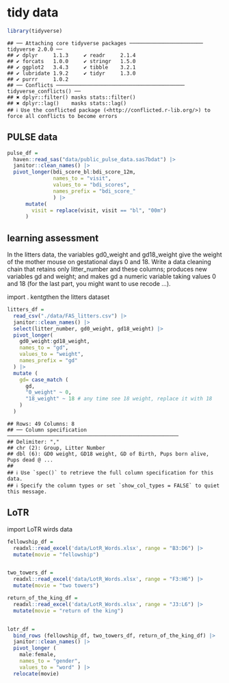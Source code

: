 tidy data
================

``` r
library(tidyverse)
```

    ## ── Attaching core tidyverse packages ──────────────────────── tidyverse 2.0.0 ──
    ## ✔ dplyr     1.1.3     ✔ readr     2.1.4
    ## ✔ forcats   1.0.0     ✔ stringr   1.5.0
    ## ✔ ggplot2   3.4.3     ✔ tibble    3.2.1
    ## ✔ lubridate 1.9.2     ✔ tidyr     1.3.0
    ## ✔ purrr     1.0.2     
    ## ── Conflicts ────────────────────────────────────────── tidyverse_conflicts() ──
    ## ✖ dplyr::filter() masks stats::filter()
    ## ✖ dplyr::lag()    masks stats::lag()
    ## ℹ Use the conflicted package (<http://conflicted.r-lib.org/>) to force all conflicts to become errors

## PULSE data

``` r
pulse_df = 
  haven::read_sas("data/public_pulse_data.sas7bdat") |>
  janitor::clean_names() |>
  pivot_longer(bdi_score_bl:bdi_score_12m,
               names_to = "visit",
               values_to = "bdi_scores", 
               names_prefix = "bdi_score_"
               ) |>
      mutate(
        visit = replace(visit, visit == "bl", "00m")
      )
```

## learning assessment

In the litters data, the variables gd0_weight and gd18_weight give the
weight of the mother mouse on gestational days 0 and 18. Write a data
cleaning chain that retains only litter_number and these columns;
produces new variables gd and weight; and makes gd a numeric variable
taking values 0 and 18 (for the last part, you might want to use recode
…).

import . kentgthen the litters dataset

``` r
litters_df = 
  read_csv("./data/FAS_litters.csv") |>
  janitor::clean_names() |>
  select(litter_number, gd0_weight, gd18_weight) |>
  pivot_longer(
    gd0_weight:gd18_weight,
    names_to = "gd",
    values_to = "weight",
    names_prefix = "gd"
  ) |> 
  mutate (
    gd= case_match (
      gd, 
      "0_weight" ~ 0, 
      "18_weight" ~ 18 # any time see 18 weight, replace it with 18
    )
  )
```

    ## Rows: 49 Columns: 8
    ## ── Column specification ────────────────────────────────────────────────────────
    ## Delimiter: ","
    ## chr (2): Group, Litter Number
    ## dbl (6): GD0 weight, GD18 weight, GD of Birth, Pups born alive, Pups dead @ ...
    ## 
    ## ℹ Use `spec()` to retrieve the full column specification for this data.
    ## ℹ Specify the column types or set `show_col_types = FALSE` to quiet this message.

## LoTR

import LoTR wirds data

``` r
fellowship_df = 
  readxl::read_excel('data/LotR_Words.xlsx', range = "B3:D6") |>
  mutate(movie = "fellowship")


two_towers_df = 
  readxl::read_excel('data/LotR_Words.xlsx', range = "F3:H6") |>
  mutate(movie = "two towers")

return_of_the_king_df = 
  readxl::read_excel('data/LotR_Words.xlsx', range = "J3:L6") |>
  mutate(movie = "return of the king")


lotr_df = 
  bind_rows (fellowship_df, two_towers_df, return_of_the_king_df) |>
  janitor::clean_names() |>
  pivot_longer (
    male:female, 
    names_to = "gender",
    values_to = "word" ) |>
  relocate(movie)
```
